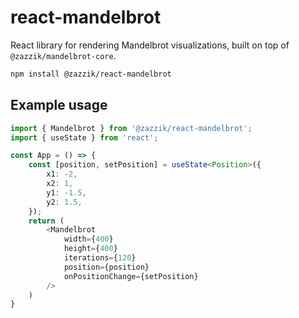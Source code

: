 # react-mandelbrot

React library for rendering Mandelbrot visualizations, built on top of `@zazzik/mandelbrot-core`.

```sh
npm install @zazzik/react-mandelbrot
```

## Example usage

```ts
import { Mandelbrot } from '@zazzik/react-mandelbrot';
import { useState } from 'react';

const App = () => {
    const [position, setPosition] = useState<Position>({
        x1: -2,
        x2: 1,
        y1: -1.5,
        y2: 1.5,
    });
    return (
        <Mandelbrot
            width={400}
            height={400}
            iterations={120}
            position={position}
            onPositionChange={setPosition}
        />
    )
}
```
